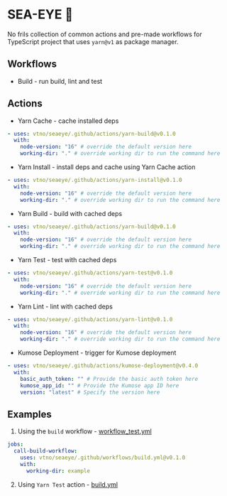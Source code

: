 # SEA-EYE 👀

No frils collection of common actions and pre-made workflows for TypeScript project that uses `yarn@v1` as package manager.

## Workflows

- Build - run build, lint and test

## Actions

- Yarn Cache - cache installed deps

```yaml
- uses: vtno/seaeye/.github/actions/yarn-build@v0.1.0
  with:
    node-version: "16" # override the default version here
    working-dir: "." # override working dir to run the command here
```

- Yarn Install - install deps and cache using Yarn Cache action

```yaml
- uses: vtno/seaeye/.github/actions/yarn-install@v0.1.0
  with:
    node-version: "16" # override the default version here
    working-dir: "." # override working dir to run the command here
```

- Yarn Build - build with cached deps

```yaml
- uses: vtno/seaeye/.github/actions/yarn-build@v0.1.0
  with:
    node-version: "16" # override the default version here
    working-dir: "." # override working dir to run the command here
```

- Yarn Test - test with cached deps

```yaml
- uses: vtno/seaeye/.github/actions/yarn-test@v0.1.0
  with:
    node-version: "16" # override the default version here
    working-dir: "." # override working dir to run the command here
```

- Yarn Lint - lint with cached deps

```yaml
- uses: vtno/seaeye/.github/actions/yarn-lint@v0.1.0
  with:
    node-version: "16" # override the default version here
    working-dir: "." # override working dir to run the command here
```

- Kumose Deployment - trigger for Kumose deployment
```yaml
- uses: vtno/seaeye/.github/actions/kumose-deployment@v0.4.0
  with:
    basic_auth_token: "" # Provide the basic auth token here
    kumose_app_id: "" # Provide the Kumose app ID here
    version: "latest" # Specify the version here
```

## Examples

1. Using the `build` workflow - [workflow_test.yml](https://github.com/vtno/seei/blob/v0.1.0/.github/workflows/workflow_test.yml)
```yaml
jobs:
  call-build-workflow:
    uses: vtno/seaeye/.github/workflows/build.yml@v0.1.0
    with:
      working-dir: example
```

2. Using `Yarn Test` action - [build.yml](https://github.com/vtno/seei/blob/v0.1.0/.github/workflows/build.yml#L46-L48)
